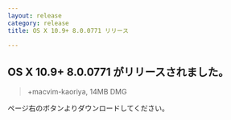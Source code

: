 ```yaml
---
layout: release
category: release
title: OS X 10.9+ 8.0.0771 リリース

---
```

## OS X 10.9+ 8.0.0771 がリリースされました。

> +macvim-kaoriya, 14MB DMG

ページ右のボタンよりダウンロードしてください。
